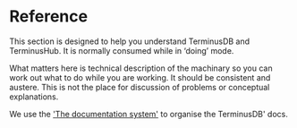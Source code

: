 # Reference

This section is designed to help you understand TerminusDB and TerminusHub. It is normally consumed while in ‘doing’ mode.

What matters here is technical description of the machinary so you can work out what to do while you are working. It should be consistent and austere. This is not the place for discussion of problems or conceptual explanations.

We use the ['The documentation system'](https://documentation.divio.com/) to organise the TerminusDB' docs.
